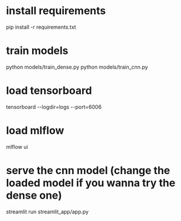 # install requirements
pip install -r requirements.txt

# train models
python models/train_dense.py
python models/train_cnn.py

# load tensorboard
tensorboard --logdir=logs --port=6006

# load mlflow
mlflow ui

# serve the cnn model (change the loaded model if you wanna try the dense one)
streamlit run streamlit_app/app.py